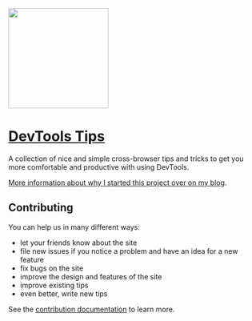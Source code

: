 


























<img src="https://raw.githubusercontent.com/captainbrosset/devtools-tips/main/src/assets/logo.png" width="200">

# [DevTools Tips](https://devtoolstips.org/)

A collection of nice and simple cross-browser tips and tricks to get you more comfortable and productive with using DevTools.

[More information about why I started this project over on my blog](https://patrickbrosset.com/articles/2021-07-01-introducing-devtools-tips/).

## Contributing

You can help us in many different ways:

* let your friends know about the site
* file new issues if you notice a problem and have an idea for a new feature
* fix bugs on the site
* improve the design and features of the site
* improve existing tips
* even better, write new tips

See the [contribution documentation](CONTRIBUTING.md) to learn more.
